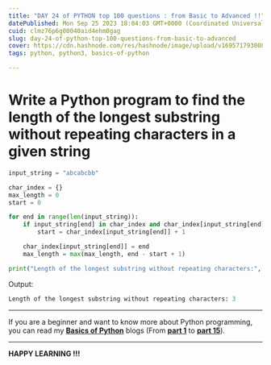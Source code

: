```yaml
---
title: "DAY 24 of PYTHON top 100 questions : from Basic to Advanced !!"
datePublished: Mon Sep 25 2023 18:04:03 GMT+0000 (Coordinated Universal Time)
cuid: clmz76p6g00040aid4ehm0gag
slug: day-24-of-python-top-100-questions-from-basic-to-advanced
cover: https://cdn.hashnode.com/res/hashnode/image/upload/v1695717930080/cd0577e8-9304-47cd-8ec6-6a6e2c7cd669.png
tags: python, python3, basics-of-python

---
```


# Write a Python program to find the length of the longest substring without repeating characters in a given string

```python
input_string = "abcabcbb"

char_index = {}
max_length = 0
start = 0

for end in range(len(input_string)):
    if input_string[end] in char_index and char_index[input_string[end]] >= start:
        start = char_index[input_string[end]] + 1

    char_index[input_string[end]] = end
    max_length = max(max_length, end - start + 1)

print("Length of the longest substring without repeating characters:", max_length)
```

Output:

```python
Length of the longest substring without repeating characters: 3
```

---

If you are a beginner and want to know more about Python programming, you can read my [**Basics of Python**](https://hashnode.com/post/cleuwavnj008gurnv4fc650hh) blogs (From [**part 1**](https://hashnode.com/post/cleuwavnj008gurnv4fc650hh) to [**part 15**](https://hashnode.com/post/clff4058101hng5nvefv85yzt)).

---

**HAPPY LEARNING !!!**